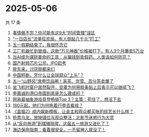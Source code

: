 # 2025-05-06

共 17 条

<!-- BEGIN 36KR -->
<!-- 最后更新时间 2025-05-06 03:08:59 +0800 -->
1. [事情做不完？你可能有这9大“时间管理”误区](https://36kr.com/p/3250020738982407)
1. [“一日店长”流量狂欢局，有人倒贴几千元“打工”](https://36kr.com/p/3278220779626880)
1. [五一假期结束了，我很怀念它](https://36kr.com/p/3279018079330439)
1. [工厂机器忙到冒烟，这款“万元神器”价格被打下，有人3个月爆卖5万台](https://36kr.com/p/3278309801992585)
1. [当AI成为谋财害命的工具：从骗钱到卖假药，人类该如何防范？](https://36kr.com/p/3277922861573384)
1. [国产射频芯片公司，IPO赶考](https://36kr.com/p/3277800351261058)
1. [胖东来，讨厌胖都来们](https://36kr.com/p/3278072126923137)
1. [中国短剧，凭什么让全球观众“上头”？](https://36kr.com/p/3277933487874438)
1. [五一“山野风”席卷饮品圈！喜茶、奈雪、百分茶卖爆了](https://36kr.com/p/3279039234973825)
1. [坐飞机时窗户居然裂开，空乘为何用胶条贴上后表示可以继续飞？](https://36kr.com/p/3278837726880131)
1. [李嘉诚的港口帝国到底是怎么建成的？](https://36kr.com/p/3279076294418562)
1. [网易最抽象游戏竟登畅销Top 3？主策：苟住了，想活下去](https://36kr.com/p/3278317608378504)
1. [180元起，他们为何拖着行李去看戏？](https://36kr.com/p/3277745163690369)
1. [《盒猫2》成内娱新模板，让金主和观众都买账的综艺长什么样？](https://36kr.com/p/3277955000934784)
1. [抢票乌龙，放映错位与观众整活：北影节迷惑行为大赏](https://36kr.com/p/3278406272360581)
1. [从“反向旅游”到摆摊陪爬，这届五一旅游又进化了？](https://36kr.com/p/3277782399066245)
1. [海边保命指南：看着很安全，一不留神人就没了！](https://36kr.com/p/3278010104144261)
<!-- END 36KR -->